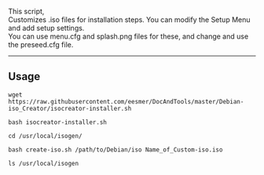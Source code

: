 This script, <br>
Customizes .iso files for installation steps.
You can modify the Setup Menu and add setup settings.<br>
You can use menu.cfg and splash.png files for these, and change and use the preseed.cfg file.

---

## Usage
```
wget https://raw.githubusercontent.com/eesmer/DocAndTools/master/Debian-iso_Creator/isocreator-installer.sh
```
```
bash isocreator-installer.sh
```
```
cd /usr/local/isogen/
```
```
bash create-iso.sh /path/to/Debian/iso Name_of_Custom-iso.iso
```
```
ls /usr/local/isogen
```
